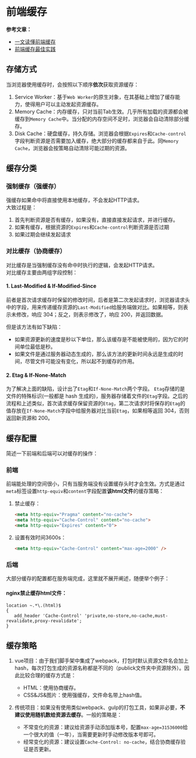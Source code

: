 # 前端缓存

**参考文章：**  
* [一文读懂前端缓存](https://juejin.cn/post/6844903747357769742)  
* [前端缓存最佳实践](https://juejin.cn/post/6844903737538920462)

## 存储方式
当浏览器使用缓存时，会按照以下顺序**依次**获取资源缓存：
1. Service Worker：基于`Web Worker`的原生对象，在其基础上增加了缓存能力，使得用户可以主动发起资源缓存。
2. Memory Cache：内存缓存，只对当前Tab生效。几乎所有加载的资源都会被缓存到`Memory Cache`中。当分配的内存空间不足时，浏览器会自动清除部分缓存。
3. Disk Cache：硬盘缓存，持久存储。浏览器会根据`Expires`和`Cache-control`字段判断资源是否需要加入缓存，绝大部分的缓存都来自于此。同`Memory Cache`，浏览器会按策略自动清除可能过期的资源。

## 缓存分类

### 强制缓存（强缓存）
强缓存如果命中将直接使用本地缓存，不会发起HTTP请求。  
大致过程是：  
1. 首先判断资源是否有缓存，如果没有，直接直接发起请求，并进行缓存。
2. 如果有缓存，根据资源的`Expires`和`Cache-control`判断资源是否过期
3. 如果过期会继续发起请求

### 对比缓存（协商缓存）
对比缓存是当强制缓存没有命中时执行的逻辑，会发起HTTP请求。  
对比缓存主要由两组字段控制：  
#### 1. Last-Modified & If-Modified-Since  
   前者是首次请求缓存时保留的修改时间，后者是第二次发起请求时，浏览器请求头中的字段，用来传递缓存资源的`Last-Modified`给服务端做对比。如果相等，则表示未修改，响应 304；反之，则表示修改了，响应 200，并返回数据。  

   但是该方法有如下缺陷：
   * 如果资源更新的速度是秒以下单位，那么该缓存是不能被使用的，因为它的时间单位最低是秒。
   * 如果文件是通过服务器动态生成的，那么该方法的更新时间永远是生成的时间，尽管文件可能没有变化，所以起不到缓存的作用。

#### 2. Etag & If-None-Match
   为了解决上面的缺陷，设计出了`Etag`和`If-None-Match`两个字段。
   `Etag`存储的是文件的特殊标识(一般都是 hash 生成的)，服务器存储着文件的`Etag`字段。之后的流程和上述类似，首次请求缓存保留资源的`Etag`，第二次请求时将保存的`Etag`的值存放在`If-None-Match`字段中给服务器对比当前`Etag`，如果相等返回 304，否则返回新资源和 200。

## 缓存配置
简述一下前端和后端可以对缓存的操作：
### 前端
前端能处理的空间很小，只有当服务端没有设置缓存头时才会生效。方式是通过`meta`标签设置`http-equiv`和`content`字段配置**该html文件**的缓存策略：
1. 禁止缓存：
   ```html
   <meta http-equiv="Pragma" content="no-cache">
   <meta http-equiv="Cache-Control" content="no-cache">
   <meta http-equiv="Expires" content="0">
   ```
2. 设置有效时间3600s：
   ```html
   <meta http-equiv="Cache-Control" content="max-age=2000" />
   ```

### 后端
大部分缓存的配置都在服务端完成，这里就不展开阐述，随便举个例子：
#### nginx禁止缓存html文件：
```
location ~.*\.(html)$
{
   add_header 'Cache-Control' 'private,no-store,no-cache,must-revalidate,proxy-revalidate';
}
```

## 缓存策略
1. vue项目：由于我们脚手架中集成了webpack，打包时默认资源文件名会加上hash，每次打包生成的资源名称都是不同的（publick文件夹中资源除外）。因此比较合理的缓存方式是：
   * HTML：使用协商缓存。
   * CSS&JS&图片：使用强缓存，文件命名带上hash值。
  
2. 传统项目：如果没有使用类似webpack、gulp的打包工具，如果非必要，**不建议使用随机数给资源去缓存**。一般的策略是：
   * 不常变化的资源：建议给资源手动添加版本号，配置`max-age=31536000`给一个很大的值（一年），当需要更新时手动修改版本号即可。
   * 经常变化的资源：建议设置`Cache-Control: no-cache`，结合协商缓存验证是否更新。